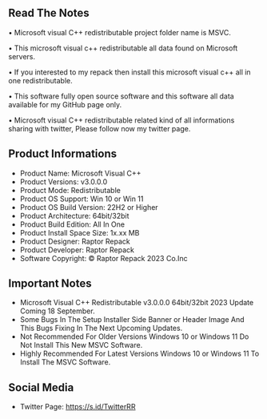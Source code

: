 Read The Notes
--------------

• Microsoft visual C++ redistributable project folder name  is MSVC.

• This microsoft visual c++ redistributable all data found on Microsoft servers.

• If you interested to my repack then install this microsoft visual c++ all in one redistributable.

• This software fully open source software and this software all data available for my GitHub page only.

• 
Microsoft visual C++ redistributable related kind of all informations sharing with twitter, Please follow now my twitter page.

Product Informations
--------------------
- Product Name: Microsoft Visual C++
- Product Versions: v3.0.0.0
- Product Mode: Redistributable
- Product OS Support: Win 10 or Win 11
- Product OS Build Version: 22H2 or Higher
- Product Architecture: 64bit/32bit
- Product Build Edition: All In One
- Product Install Space Size: 1x.xx MB
- Product Designer: Raptor Repack
- Product Developer: Raptor Repack
- Software Copyright: © Raptor Repack 2023 Co.Inc

Important Notes
---------------
- Microsoft Visual C++ Redistributable v3.0.0.0 64bit/32bit 2023 Update Coming 18 September.
- Some Bugs In The Setup Installer Side Banner or Header Image And This Bugs Fixing In The Next Upcoming Updates.
- Not Recommended For Older Versions Windows 10 or Windows 11 Do Not Install This New MSVC Software.
- Highly Recommended For Latest Versions Windows 10 or Windows 11 To Install The MSVC Software.

Social Media
------------
- Twitter Page: https://s.id/TwitterRR

